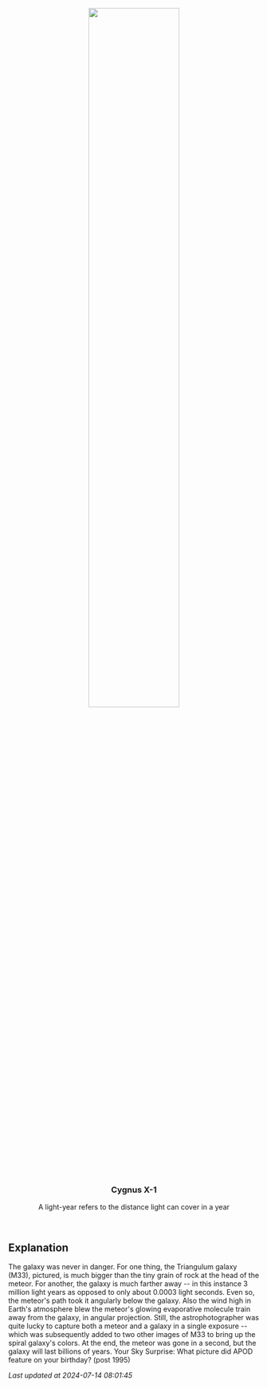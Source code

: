 <p align='center'>
    <img src='https://apod.nasa.gov/apod/image/2407/M33Meteor_Chokshi_960.jpg' width='60%' />
    <h3 align="center">Cygnus X-1</h3>
    <p align="center">A light-year refers to the distance light can cover in a year</p>
</p>
<br/>

Explanation
--
The galaxy was never in danger. For one thing, the Triangulum galaxy (M33), pictured, is much bigger than the tiny grain of rock at the head of the meteor. For another, the galaxy is much farther away -- in this instance 3 million light years as opposed to only about 0.0003 light seconds.  Even so, the meteor's path took it angularly below the galaxy. Also the wind high in Earth's atmosphere blew the meteor's glowing evaporative molecule train away from the galaxy, in angular projection.  Still, the astrophotographer was quite lucky to capture both a meteor and a galaxy in a single exposure -- which was subsequently added to two other images of M33 to bring up the spiral galaxy's colors.  At the end, the meteor was gone in a second, but the galaxy will last billions of years.   Your Sky Surprise: What picture did APOD feature on your birthday? (post 1995)


*Last updated at 2024-07-14 08:01:45*
